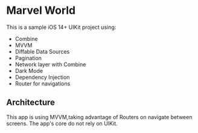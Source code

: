 # Marvel World

This is a sample iOS 14+ UIKit project using:

-  Combine
-  MVVM
-  Diffable Data Sources
-  Pagination
-  Network layer with Combine
-  Dark Mode
-  Dependency Injection
-  Router for navigations

## Architecture

This app is using MVVM,taking advantage of Routers on navigate between screens. The app's core do not rely on UIKit.
